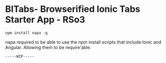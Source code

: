 # BITabs-  Browserified Ionic Tabs Starter App - RSo3

```
npm install napa -g
```

napa required to be able to use the npm install scripts that include Ionic and Angular.  Allowing them to be require'able.


```
-----WIP-----
```
